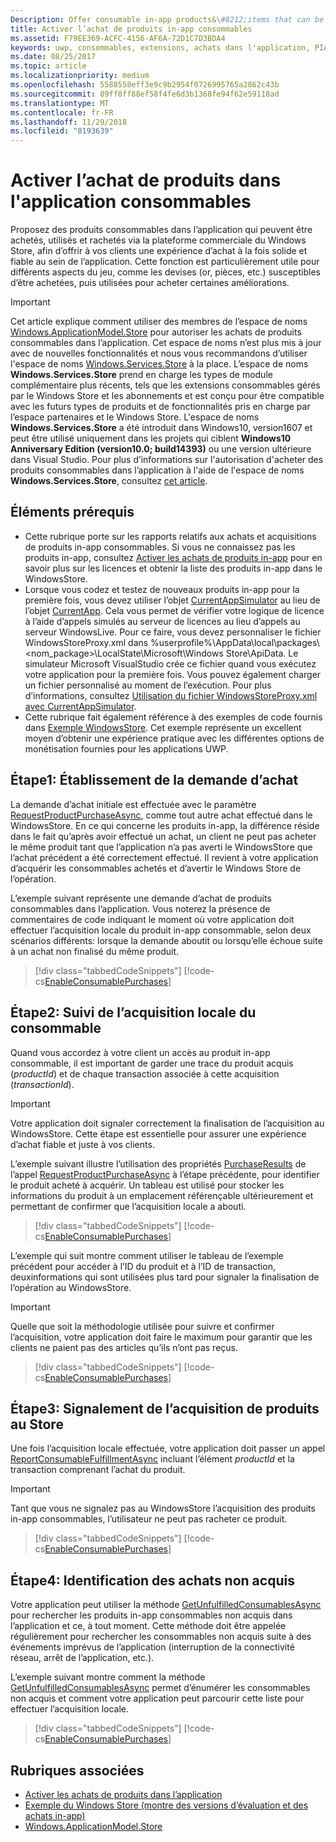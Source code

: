 ```yaml
---
Description: Offer consumable in-app products&\#8212;items that can be purchased, used, and purchased again&\#8212;through the Store commerce platform to provide your customers with a purchase experience that is both robust and reliable.
title: Activer l’achat de produits in-app consommables
ms.assetid: F79EE369-ACFC-4156-AF6A-72D1C7D3BDA4
keywords: uwp, consommables, extensions, achats dans l'application, PIA, Windows.ApplicationModel.Store
ms.date: 08/25/2017
ms.topic: article
ms.localizationpriority: medium
ms.openlocfilehash: 5588558eff3e9c9b2954f0726995765a2862c43b
ms.sourcegitcommit: 89ff8ff88ef58f4fe6d3b1368fe94f62e59118ad
ms.translationtype: MT
ms.contentlocale: fr-FR
ms.lasthandoff: 11/29/2018
ms.locfileid: "8193639"
---
```

# <a name="enable-consumable-in-app-product-purchases"></a>Activer l’achat de produits dans l'application consommables

Proposez des produits consommables dans l’application qui peuvent être achetés, utilisés et rachetés via la plateforme commerciale du Windows Store, afin d’offrir à vos clients une expérience d’achat à la fois solide et fiable au sein de l’application. Cette fonction est particulièrement utile pour différents aspects du jeu, comme les devises (or, pièces, etc.) susceptibles d’être achetées, puis utilisées pour acheter certaines améliorations.

> [!IMPORTANT]
> Cet article explique comment utiliser des membres de l’espace de noms [Windows.ApplicationModel.Store](https://msdn.microsoft.com/library/windows/apps/windows.applicationmodel.store.aspx) pour autoriser les achats de produits consommables dans l’application. Cet espace de noms n’est plus mis à jour avec de nouvelles fonctionnalités et nous vous recommandons d’utiliser l'espace de noms [Windows.Services.Store](https://msdn.microsoft.com/library/windows/apps/windows.services.store.aspx) à la place. L’espace de noms **Windows.Services.Store** prend en charge les types de module complémentaire plus récents, tels que les extensions consommables gérés par le Windows Store et les abonnements et est conçu pour être compatible avec les futurs types de produits et de fonctionnalités pris en charge par l’espace partenaires et le Windows Store. L'espace de noms **Windows.Services.Store** a été introduit dans Windows10, version1607 et peut être utilisé uniquement dans les projets qui ciblent **Windows10 Anniversary Edition (version10.0; build14393)** ou une version ultérieure dans Visual Studio. Pour plus d’informations sur l'autorisation d'acheter des produits consommables dans l’application à l'aide de l'espace de noms **Windows.Services.Store**, consultez [cet article](enable-consumable-add-on-purchases.md).

## <a name="prerequisites"></a>Éléments prérequis

-   Cette rubrique porte sur les rapports relatifs aux achats et acquisitions de produits in-app consommables. Si vous ne connaissez pas les produits in-app, consultez [Activer les achats de produits in-app](enable-in-app-product-purchases.md) pour en savoir plus sur les licences et obtenir la liste des produits in-app dans le WindowsStore.
-   Lorsque vous codez et testez de nouveaux produits in-app pour la première fois, vous devez utiliser l’objet [CurrentAppSimulator](https://docs.microsoft.com/uwp/api/Windows.ApplicationModel.Store.CurrentAppSimulator) au lieu de l’objet [CurrentApp](https://docs.microsoft.com/uwp/api/Windows.ApplicationModel.Store.CurrentApp). Cela vous permet de vérifier votre logique de licence à l’aide d’appels simulés au serveur de licences au lieu d’appels au serveur WindowsLive. Pour ce faire, vous devez personnaliser le fichier WindowsStoreProxy.xml dans %userprofile%\\AppData\\local\\packages\\&lt;nom_package&gt;\\LocalState\\Microsoft\\Windows Store\\ApiData. Le simulateur Microsoft VisualStudio crée ce fichier quand vous exécutez votre application pour la première fois. Vous pouvez également charger un fichier personnalisé au moment de l’exécution. Pour plus d’informations, consultez [Utilisation du fichier WindowsStoreProxy.xml avec CurrentAppSimulator](in-app-purchases-and-trials-using-the-windows-applicationmodel-store-namespace.md#proxy).
-   Cette rubrique fait également référence à des exemples de code fournis dans [Exemple WindowsStore](https://github.com/Microsoft/Windows-universal-samples/tree/win10-1507/Samples/Store). Cet exemple représente un excellent moyen d’obtenir une expérience pratique avec les différentes options de monétisation fournies pour les applications UWP.

## <a name="step-1-making-the-purchase-request"></a>Étape1: Établissement de la demande d’achat

La demande d’achat initiale est effectuée avec le paramètre [RequestProductPurchaseAsync](https://docs.microsoft.com/uwp/api/windows.applicationmodel.store.currentapp.requestproductpurchaseasync), comme tout autre achat effectué dans le WindowsStore. En ce qui concerne les produits in-app, la différence réside dans le fait qu’après avoir effectué un achat, un client ne peut pas acheter le même produit tant que l’application n’a pas averti le WindowsStore que l’achat précédent a été correctement effectué. Il revient à votre application d’acquérir les consommables achetés et d’avertir le Windows Store de l’opération.

L’exemple suivant représente une demande d’achat de produits consommables dans l’application. Vous noterez la présence de commentaires de code indiquant le moment où votre application doit effectuer l’acquisition locale du produit in-app consommable, selon deux scénarios différents: lorsque la demande aboutit ou lorsqu’elle échoue suite à un achat non finalisé du même produit.

> [!div class="tabbedCodeSnippets"]
[!code-cs[EnableConsumablePurchases](./code/InAppPurchasesAndLicenses/cs/EnableConsumablePurchases.cs#MakePurchaseRequest)]

## <a name="step-2-tracking-local-fulfillment-of-the-consumable"></a>Étape2: Suivi de l’acquisition locale du consommable

Quand vous accordez à votre client un accès au produit in-app consommable, il est important de garder une trace du produit acquis (*productId*) et de chaque transaction associée à cette acquisition (*transactionId*).

> [!IMPORTANT]
> Votre application doit signaler correctement la finalisation de l’acquisition au WindowsStore. Cette étape est essentielle pour assurer une expérience d’achat fiable et juste à vos clients.

L’exemple suivant illustre l’utilisation des propriétés [PurchaseResults](https://msdn.microsoft.com/library/windows/apps/dn263392) de l’appel [RequestProductPurchaseAsync](https://docs.microsoft.com/uwp/api/windows.applicationmodel.store.currentapp.requestproductpurchaseasync) à l’étape précédente, pour identifier le produit acheté à acquérir. Un tableau est utilisé pour stocker les informations du produit à un emplacement référençable ultérieurement et permettant de confirmer que l’acquisition locale a abouti.

> [!div class="tabbedCodeSnippets"]
[!code-cs[EnableConsumablePurchases](./code/InAppPurchasesAndLicenses/cs/EnableConsumablePurchases.cs#GrantFeatureLocally)]

L’exemple qui suit montre comment utiliser le tableau de l’exemple précédent pour accéder à l’ID du produit et à l’ID de transaction, deuxinformations qui sont utilisées plus tard pour signaler la finalisation de l’opération au WindowsStore.

> [!IMPORTANT]
> Quelle que soit la méthodologie utilisée pour suivre et confirmer l’acquisition, votre application doit faire le maximum pour garantir que les clients ne paient pas des articles qu’ils n’ont pas reçus.

> [!div class="tabbedCodeSnippets"]
[!code-cs[EnableConsumablePurchases](./code/InAppPurchasesAndLicenses/cs/EnableConsumablePurchases.cs#IsLocallyFulfilled)]

## <a name="step-3-reporting-product-fulfillment-to-the-store"></a>Étape3: Signalement de l’acquisition de produits au Store

Une fois l’acquisition locale effectuée, votre application doit passer un appel [ReportConsumableFulfillmentAsync](https://docs.microsoft.com/uwp/api/windows.applicationmodel.store.currentapp.reportconsumablefulfillmentasync) incluant l’élément *productId* et la transaction comprenant l’achat du produit.

> [!IMPORTANT]
> Tant que vous ne signalez pas au WindowsStore l’acquisition des produits in-app consommables, l’utilisateur ne peut pas racheter ce produit.

> [!div class="tabbedCodeSnippets"]
[!code-cs[EnableConsumablePurchases](./code/InAppPurchasesAndLicenses/cs/EnableConsumablePurchases.cs#ReportFulfillment)]

## <a name="step-4-identifying-unfulfilled-purchases"></a>Étape4: Identification des achats non acquis

Votre application peut utiliser la méthode [GetUnfulfilledConsumablesAsync](https://docs.microsoft.com/uwp/api/windows.applicationmodel.store.currentapp.getunfulfilledconsumablesasync) pour rechercher les produits in-app consommables non acquis dans l’application et ce, à tout moment. Cette méthode doit être appelée régulièrement pour rechercher les consommables non acquis suite à des événements imprévus de l’application (interruption de la connectivité réseau, arrêt de l’application, etc.).

L’exemple suivant montre comment la méthode [GetUnfulfilledConsumablesAsync](https://docs.microsoft.com/uwp/api/windows.applicationmodel.store.currentapp.getunfulfilledconsumablesasync) permet d’énumérer les consommables non acquis et comment votre application peut parcourir cette liste pour effectuer l’acquisition locale.

> [!div class="tabbedCodeSnippets"]
[!code-cs[EnableConsumablePurchases](./code/InAppPurchasesAndLicenses/cs/EnableConsumablePurchases.cs#GetUnfulfilledConsumables)]

## <a name="related-topics"></a>Rubriques associées

* [Activer les achats de produits dans l’application](enable-in-app-product-purchases.md)
* [Exemple du Windows Store (montre des versions d’évaluation et des achats in-app)](https://github.com/Microsoft/Windows-universal-samples/tree/win10-1507/Samples/Store)
* [Windows.ApplicationModel.Store](https://msdn.microsoft.com/library/windows/apps/br225197)
 

 
